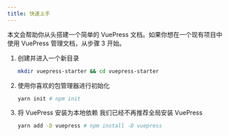 ```yaml
---
title: 快速上手
---
```


本文会帮助你从头搭建一个简单的 VuePress 文档。如果你想在一个现有项目中使用 VuePress 管理文档，从步骤 3 开始。

1. 创建并进入一个新目录
    ```bash
    mkdir vuepress-starter && cd vuepress-starter
    ```
2. 使用你喜欢的包管理器进行初始化
    ```bash
    yarn init # npm init
    ```
3. 将 VuePress 安装为本地依赖
   我们已经不再推荐全局安装 VuePress
    ```bash
    yarn add -D vuepress # npm install -D vuepress
    ```

